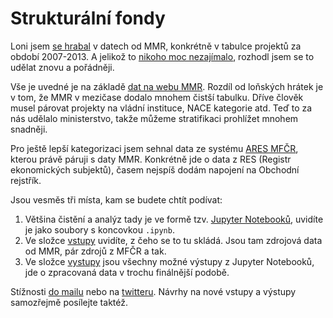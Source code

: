 # Strukturální fondy
Loni jsem [se hrabal](https://gist.github.com/kokes/052cc2a63e6366fc92b1) v datech od MMR, konkrétně v tabulce projektů za období 2007-2013. A jelikož to [nikoho moc nezajímalo](https://twitter.com/kondrej/status/604406720471961600), rozhodl jsem se to udělat znovu a pořádněji.

Vše je uvedné je na základě [dat na webu MMR](http://www.strukturalni-fondy.cz/cs/Informace-o-cerpani/Seznamy-prijemcu). Rozdíl od loňských hrátek je v tom, že MMR v mezičase dodalo mnohem čistší tabulku. Dříve člověk musel párovat projekty na vládní instituce, NACE kategorie atd. Teď to za nás udělalo ministerstvo, takže můžeme stratifikaci prohlížet mnohem snadněji.

Pro ještě lepší kategorizaci jsem sehnal data ze systému [ARES MFČR](http://wwwinfo.mfcr.cz/ares/ares.html.cz), kterou právě páruji s daty MMR. Konkrétně jde o data z RES (Registr ekonomických subjektů), časem nejspíš dodám napojení na Obchodní rejstřík.

Jsou vesměs tři místa, kam se budete chtít podívat:

1. Většina čistění a analýz tady je ve formě tzv. [Jupyter Notebooků](http://jupyter.org/), uvidíte je jako soubory s koncovkou `.ipynb`.
2. Ve složce [vstupy](vstupy) uvidíte, z čeho se to tu skládá. Jsou tam zdrojová data od MMR, pár zdrojů z MFČR a tak.
3. Ve složce [vystupy](vystupy) jsou všechny možné výstupy z Jupyter Notebooků, jde o zpracovaná data v trochu finálnější podobě.

Stížnosti [do mailu](mailto:ondrej.kokes@gmail.com) nebo na [twitteru](http://twitter.com/kondrej). Návrhy na nové vstupy a výstupy samozřejmě posílejte taktéž.